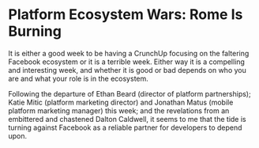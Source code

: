 # Platform Ecosystem Wars: Rome Is Burning

It is either a good week to be having a CrunchUp focusing on the
faltering Facebook ecosystem or it is a terrible week.  Either way it
is a compelling and interesting week, and whether it is good or bad
depends on who you are and what your role is in the ecosystem.

Following the departure of Ethan Beard (director of platform
partnerships); Katie Mitic (platform marketing director) and Jonathan
Matus (mobile platform marketing manager) this week; and the
revelations from an embittered and chastened Dalton Caldwell, it seems
to me that the tide is turning against Facebook as a reliable partner
for developers to depend upon.

